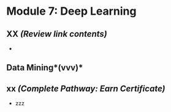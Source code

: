 
# **Module 7: Deep Learning**


## XX *(Review link contents)*
*  


## Data Mining*(vvv)*


## xx *(Complete Pathway: Earn Certificate)*
 * zzz
   





 






